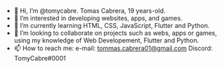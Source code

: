 - 👋 Hi, I’m @tomycabre. Tomas Cabrera, 19 years-old.
- 👀 I’m interested in developing websites, apps, and games.
- 🌱 I’m currently learning HTML, CSS, JavaScript, Flutter and Python.
- 💞️ I’m looking to collaborate on projects such as webs, apps or games, using my knowledge of Web Developement, Flutter and Python.
- 📫 How to reach me:
                  e-mail: tommas.cabrera01@gmail.com
                  Discord: TomyCabre#0001
